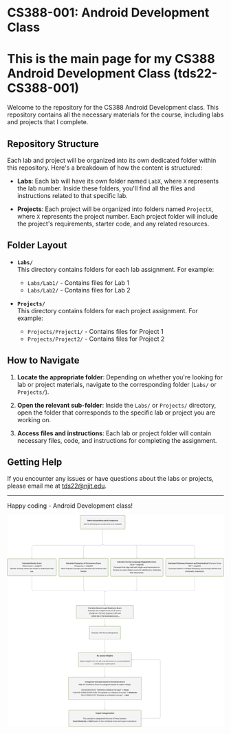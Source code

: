 # CS388-001: Android Development Class
# This is the main page for my CS388 Android Development Class (tds22-CS388-001)


Welcome to the repository for the CS388 Android Development class. This repository contains all the necessary materials for the course, including labs and projects that I complete.

## Repository Structure

Each lab and project will be organized into its own dedicated folder within this repository. Here's a breakdown of how the content is structured:

- **Labs**: Each lab will have its own folder named `LabX`, where `X` represents the lab number. Inside these folders, you'll find all the files and instructions related to that specific lab.
  
- **Projects**: Each project will be organized into folders named `ProjectX`, where `X` represents the project number. Each project folder will include the project's requirements, starter code, and any related resources.

## Folder Layout

- **`Labs/`**  
  This directory contains folders for each lab assignment. For example:
  - `Labs/Lab1/` - Contains files for Lab 1
  - `Labs/Lab2/` - Contains files for Lab 2

- **`Projects/`**  
  This directory contains folders for each project assignment. For example:
  - `Projects/Project1/` - Contains files for Project 1
  - `Projects/Project2/` - Contains files for Project 2

## How to Navigate

1. **Locate the appropriate folder**: Depending on whether you're looking for lab or project materials, navigate to the corresponding folder (`Labs/` or `Projects/`).

2. **Open the relevant sub-folder**: Inside the `Labs/` or `Projects/` directory, open the folder that corresponds to the specific lab or project you are working on.

3. **Access files and instructions**: Each lab or project folder will contain necessary files, code, and instructions for completing the assignment.

## Getting Help

If you encounter any issues or have questions about the labs or projects, please email me at tds22@njit.edu. 

---

Happy coding - Android Development class!

![FlowChart](FlowChart.svg)




